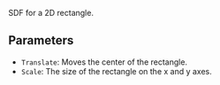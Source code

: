 SDF for a 2D rectangle.

## Parameters

* `Translate`: Moves the center of the rectangle.
* `Scale`: The size of the rectangle on the x and y axes.